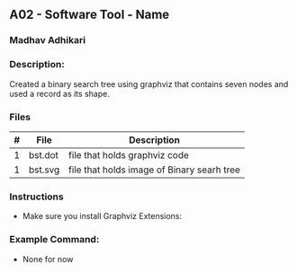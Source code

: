 
## A02 - Software Tool - Name
### Madhav Adhikari
### Description:
Created a binary search tree using graphviz that contains seven nodes and used a record as its shape.



### Files

|   #   | File            | Description                                        |
| :---: | --------------- | -------------------------------------------------- |
|   1   | bst.dot        | file that holds graphviz code    |
|   1   | bst.svg       | file that holds image of Binary searh tree    |



### Instructions

- Make sure you install Graphviz Extensions:


### Example Command:
- None for now

